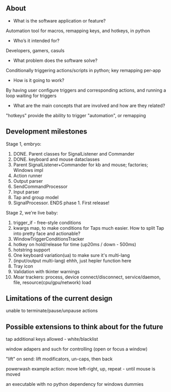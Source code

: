 ## About

- What is the software application or feature?

Automation tool for macros, remapping keys, and hotkeys, in python

- Who’s it intended for?

Developers, gamers, casuls

- What problem does the software solve?

Conditionally triggering actions/scripts in python; key remapping per-app

- How is it going to work?

By having user configure triggers and corresponding actions, and running a loop waiting for triggers

- What are the main concepts that are involved and how are they related?

"hotkeys" provide the ability to trigger "automation", or remapping

## Development milestones

Stage 1, embryo:

1. DONE. Parent classes for SignalListener and Commander
1. DONE. keyboard and mouse dataclasses
1. Parent SignalListener+Commander for kb and mouse; factories; Windows impl
1. Action runner
1. Output parser
1. SendCommandProcessor
1. Input parser
1. Tap and group model
1. SignalProcessor. ENDS phase 1. First release!

Stage 2, we're live baby:

1. trigger_if - free-style conditions
1. kwargs map, to make conditions for Taps much easier. How to split Tap into pretty face and actionable?
1. WindowTriggerConditionsTracker
1. hotkey on hold/release for time (up20ms / down - 500ms)
1. hotstring support
1. One keyboard variation(ua) to make sure it's multi-lang
1. (input/output multi-lang) ehhh, just hepler function here
1. Tray icon
1. Validation with tkinter warnings
1. Moar trackers: process, device connect/disconnect, service/daemon, file, resource(cpu/gpu/network) load

## Limitations of the current design

unable to terminate/pause/unpause actions

## Possible extensions to think about for the future

tap additional keys allowed - white/blacklist

window adapers and such for controlling (open or focus a window)

"lift" on send: lift modificators, un-caps, then back

powerwash example action: move left-right, up, repeat - until mouse is moved

an executable with no python dependency for windows dummies
